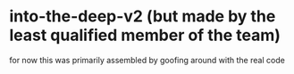 # into-the-deep-v2 (but made by the least qualified member of the team)
for now this was primarily assembled by goofing around with the real code
